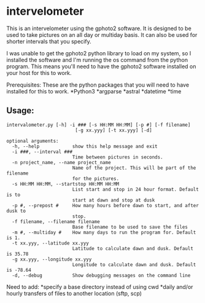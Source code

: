 # intervelometer
This is an intervelometer using the gphoto2 software.  It is designed to be used to take pictures on an all day or multiday basis.  It can also be used for shorter intervals that you specify.

I was unable to get the gphoto2 python library to load on my system, so I installed the software and I'm running the os command from the python program. This means you'll need to have the gphoto2 software installed on your host for this to work.

Prerequisites:
These are the python packages that you will need to have installed for this to work.
*Python3
*argparse
*astral
*datetime
*time


## Usage:
```
intervalometer.py [-h] -i ### [-s HH:MM HH:MM] [-p #] [-f filename]
                         [-g xx.yyy] [-t xx.yyy] [-d]

optional arguments:
  -h, --help            show this help message and exit
  -i ###, --interval ###
                        Time between pictures in seconds.
  -n project_name, --name project_name
                        Name of the project. This will be part of the filename
                        for the pictures.
  -s HH:MM HH:MM, --startstop HH:MM HH:MM
                        List start and stop in 24 hour format. Default is to
                        start at dawn and stop at dusk
  -p #, --prepost #     How many hours before dawn to start, and after dusk to
                        stop.
  -f filename, --filename filename
                        Base filename to be used to save the files
  -m #, --multiday #    How many days to run the program for. Default is 1.
  -t xx.yyy, --latitude xx.yyy
                        Latitude to calculate dawn and dusk. Default is 35.78
  -g xx.yyy, --longitude xx.yyy
                        Longitude to calculate dawn and dusk. Default is -78.64
  -d, --debug           Show debugging messages on the command line

```

Need to add:
*specify a base directory instead of using cwd
*daily and/or hourly transfers of files to another location (sftp, scp)
